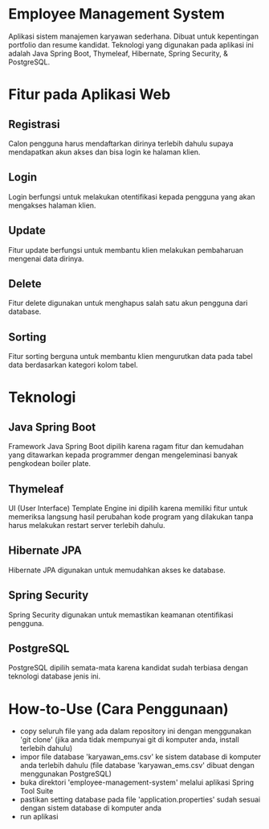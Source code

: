 # Employee Management System
Aplikasi sistem manajemen karyawan sederhana. Dibuat untuk kepentingan portfolio dan resume kandidat. Teknologi yang digunakan pada aplikasi ini adalah Java Spring Boot, Thymeleaf, Hibernate, Spring Security, & PostgreSQL.

# Fitur pada Aplikasi Web
## Registrasi
Calon pengguna harus mendaftarkan dirinya terlebih dahulu supaya mendapatkan akun akses dan bisa login ke halaman klien.

## Login
Login berfungsi untuk melakukan otentifikasi kepada pengguna yang akan mengakses halaman klien.

## Update
Fitur update berfungsi untuk membantu klien melakukan pembaharuan mengenai data dirinya.

## Delete
Fitur delete digunakan untuk menghapus salah satu akun pengguna dari database.

## Sorting
Fitur sorting berguna untuk membantu klien mengurutkan data pada tabel data berdasarkan kategori kolom tabel.

# Teknologi
## Java Spring Boot
Framework Java Spring Boot dipilih karena ragam fitur dan kemudahan yang ditawarkan kepada programmer dengan mengeleminasi banyak pengkodean boiler plate.

## Thymeleaf
UI (User Interface) Template Engine ini dipilih karena memiliki fitur untuk memeriksa langsung hasil perubahan kode program yang dilakukan tanpa harus melakukan restart server terlebih dahulu.

## Hibernate JPA
Hibernate JPA digunakan untuk memudahkan akses ke database.

## Spring Security
Spring Security digunakan untuk memastikan keamanan otentifikasi pengguna.

## PostgreSQL
PostgreSQL dipilih semata-mata karena kandidat sudah terbiasa dengan teknologi database jenis ini.

# How-to-Use (Cara Penggunaan)
- copy seluruh file yang ada dalam repository ini dengan menggunakan 'git clone' (jika anda tidak mempunyai git di komputer anda, install terlebih dahulu)
- impor file database 'karyawan_ems.csv' ke sistem database di komputer anda terlebih dahulu (file database 'karyawan_ems.csv' dibuat dengan menggunakan PostgreSQL)
- buka direktori 'employee-management-system' melalui aplikasi Spring Tool Suite
- pastikan setting database pada file 'application.properties' sudah sesuai dengan sistem database di komputer anda
- run aplikasi